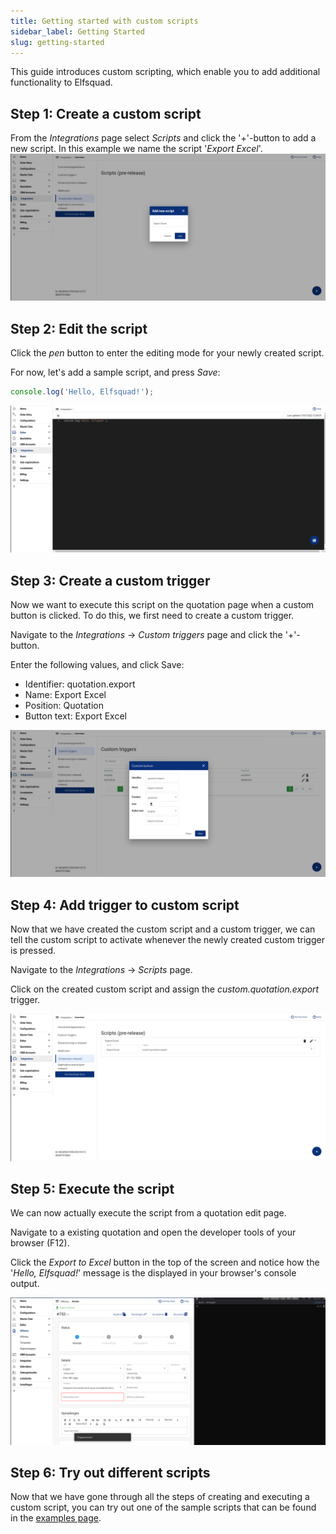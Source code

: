 ```yaml
---
title: Getting started with custom scripts
sidebar_label: Getting Started
slug: getting-started
---
```


This guide introduces custom scripting, which enable you to add additional functionality to Elfsquad.


## Step 1: Create a custom script
From the *Integrations* page select *Scripts* and click the '+'-button to add a new script. In this example we name the script '*Export Excel*'.
![Step 1](/img/custom-scripting/getting-started/step-1.png)

## Step 2: Edit the script
Click the *pen* button to enter the editing mode for your newly created script.

For now, let's add a sample script, and press *Save*:
``` js
console.log('Hello, Elfsquad!');
```
![Step 2](/img/custom-scripting/getting-started/step-2.png)

## Step 3: Create a custom trigger
Now we want to execute this script on the quotation page when a custom button is clicked. To do this, we first need to create a custom trigger.

Navigate to the *Integrations* -> *Custom triggers* page and click the '+'-button.

Enter the following values, and click Save:
* Identifier: quotation.export
* Name: Export Excel
* Position: Quotation
* Button text: Export Excel

![Step 3](/img/custom-scripting/getting-started/step-3.png)

## Step 4: Add trigger to custom script
Now that we have created the custom script and a custom trigger, we can tell the custom script to activate whenever the newly created custom trigger is pressed. 

Navigate to the *Integrations* -> *Scripts* page. 

Click on the created custom script and assign the *custom.quotation.export* trigger.

![Step 4](/img/custom-scripting/getting-started/step-4.png)


## Step 5: Execute the script
We can now actually execute the script from a quotation edit page.

Navigate to a existing quotation and open the developer tools of your browser (F12).

Click the *Export to Excel* button in the top of the screen and notice how the '*Hello, Elfsquad!*' message is the displayed in your browser's console output.

![Step 5](/img/custom-scripting/getting-started/step-5.png)

## Step 6: Try out different scripts
Now that we have gone through all the steps of creating and executing a custom script, you can try out one of the sample scripts that can be found in the [examples page](examples).
